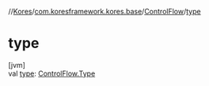 //[Kores](../../../index.md)/[com.koresframework.kores.base](../index.md)/[ControlFlow](index.md)/[type](type.md)

# type

[jvm]\
val [type](type.md): [ControlFlow.Type](-type/index.md)
